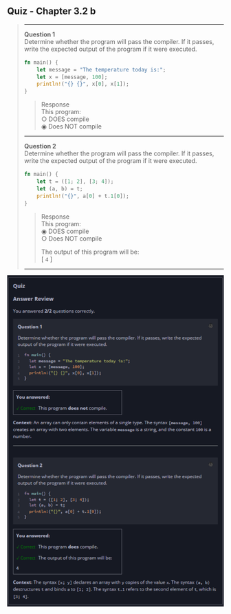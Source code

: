 ## Quiz - Chapter 3.2 b ##

> ---
> **Question 1**<br>
> Determine whether the program will pass the compiler. If it 
> passes, write the expected output of the program if it were 
> executed.
>
> ```rust
> fn main() {
>     let message = "The temperature today is:";
>     let x = [message, 100];
>     println!("{} {}", x[0], x[1]);
> }
> ```
>
> > Response<br>
> > This program:<br>
> > ○ DOES compile<br>
> > ◉ Does NOT compile<br>
> 
> ---
>
> **Question 2**<br>
> Determine whether the program will pass the compiler. If it 
> passes, write the expected output of the program if it were 
> executed.
>
> ```rust
> fn main() {
>     let t = ([1; 2], [3; 4]);
>     let (a, b) = t;
>     println!("{}", a[0] + t.1[0]);
> }
> ```
>
> > Response<br>
> > This program:<br>
> > ◉ DOES compile<br>
> > ○ Does NOT compile<br>
> >
> > The output of this program will be:<br>
> > [ ```4``` ]
> 
> ---

![image](../additional-files/images/quiz_0302b.png)
